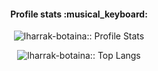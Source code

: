 <h4 align="center">Profile stats :musical_keyboard:</h4>
<p align="center"><img src="https://github-readme-stats.vercel.app/api?username=lharrak-botaina&show_icons=true&theme=synthwave" alt="lharrak-botaina:: Profile Stats" /></p>

<p align="center"><img src="https://github-readme-stats.vercel.app/api/top-langs/?username=lharrak-botaina&langs_count=10&theme=tokyonight&layout=compact" alt="lharrak-botaina:: Top Langs" /></p>
